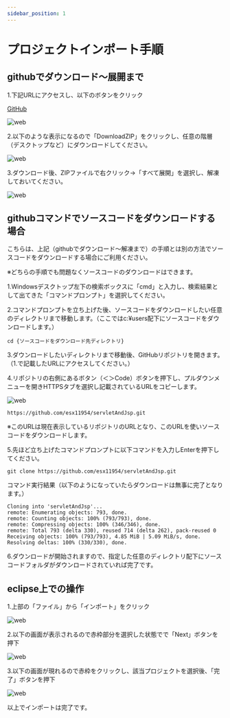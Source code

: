 ```yaml
---
sidebar_position: 1
---
```


# プロジェクトインポート手順

## githubでダウンロード〜展開まで

1.下記URLにアクセスし、以下のボタンをクリック

[GitHub](https://github.com/esx11954/servletAndJsp/tree/exercise)

![web](./Image/Image01.png)

2.以下のような表示になるので「DownloadZIP」をクリックし、任意の階層（デスクトップなど）にダウンロードしてください。

![web](./Image/Image02.png)

3.ダウンロード後、ZIPファイルで右クリック→「すべて展開」を選択し、解凍しておいてください。

![web](./Image/Image03.png)

## githubコマンドでソースコードをダウンロードする場合

こちらは、上記（githubでダウンロード〜解凍まで）の手順とは別の方法でソースコードをダウンロードする場合にご利用ください。

※どちらの手順でも問題なくソースコードのダウンロードはできます。

1.Windowsデスクトップ左下の検索ボックスに「cmd」と入力し、検索結果として出てきた「コマンドプロンプト」を選択してください。

2.コマンドプロンプトを立ち上げた後、ソースコードをダウンロードしたい任意のディレクトリまで移動します。（ここではc:¥users配下にソースコードをダウンロードします。）

```text
cd {ソースコードをダウンロード先ディレクトリ}
```

3.ダウンロードしたいディレクトリまで移動後、GitHubリポジトリを開きます。（1.で記載したURLにアクセスしてください。）

4.リポジトリの右側にあるボタン（＜＞Code）ボタンを押下し、プルダウンメニューを開きHTTPSタブを選択し記載されているURLをコピーします。

![web](./Image/Image04.png)

```Text
https://github.com/esx11954/servletAndJsp.git
```

※このURLは現在表示しているリポジトリのURLとなり、このURLを使いソースコードをダウンロードします。

5.先ほど立ち上げたコマンドプロンプトに以下コマンドを入力しEnterを押下してください。

```Text
git clone https://github.com/esx11954/servletAndJsp.git
```

コマンド実行結果（以下のようになっていたらダウンロードは無事に完了となります。）

```Text
Cloning into 'servletAndJsp'...
remote: Enumerating objects: 793, done.
remote: Counting objects: 100% (793/793), done.
remote: Compressing objects: 100% (346/346), done.
remote: Total 793 (delta 330), reused 714 (delta 262), pack-reused 0
Receiving objects: 100% (793/793), 4.85 MiB | 5.09 MiB/s, done.
Resolving deltas: 100% (330/330), done.
```

6.ダウンロードが開始されますので、指定した任意のディレクトリ配下にソースコードフォルダがダウンロードされていれば完了です。

## eclipse上での操作

1.上部の「ファイル」から「インポート」をクリック

![web](./Image/Image05.png)

2.以下の画面が表示されるので赤枠部分を選択した状態でで「Next」ボタンを押下

![web](./Image/Image06.png)

3.以下の画面が現れるので赤枠をクリックし、該当プロジェクトを選択後、「完了」ボタンを押下

![web](./Image/Image07.png)

以上でインポートは完了です。
